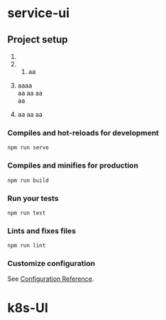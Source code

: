 # service-ui

## Project setup
1. 
1. 1. aa  


1. aaaa  
aa 
aa 
aa  
aa
1. aa  aa
   aa
### Compiles and hot-reloads for development
```
npm run serve
```

### Compiles and minifies for production
```
npm run build
```

### Run your tests
```
npm run test
```

### Lints and fixes files
```
npm run lint
```

### Customize configuration
See [Configuration Reference](https://cli.vuejs.org/config/).
# k8s-UI
